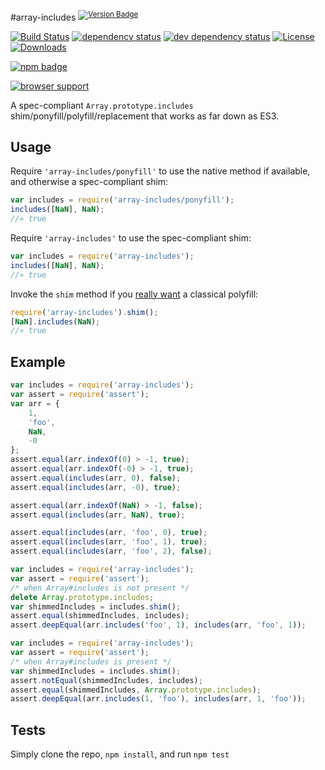 #array-includes <sup>[![Version Badge][npm-version-svg]][package-url]</sup>

[![Build Status][travis-svg]][travis-url]
[![dependency status][deps-svg]][deps-url]
[![dev dependency status][dev-deps-svg]][dev-deps-url]
[![License][license-image]][license-url]
[![Downloads][downloads-image]][downloads-url]

[![npm badge][npm-badge-png]][package-url]

[![browser support][testling-svg]][testling-url]

A spec-compliant `Array.prototype.includes` shim/ponyfill/polyfill/replacement that works as far down as ES3.

## Usage

Require `'array-includes/ponyfill'` to use the native method if available, and otherwise a spec-compliant shim:

```js
var includes = require('array-includes/ponyfill');
includes([NaN], NaN);
//» true
```

Require `'array-includes'` to use the spec-compliant shim:

```js
var includes = require('array-includes');
includes([NaN], NaN);
//» true
```

Invoke the `shim` method if you [really want](https://github.com/sindresorhus/object-assign/issues/10#issuecomment-65065859) a classical polyfill:

```js
require('array-includes').shim();
[NaN].includes(NaN);
//» true
```

## Example

```js
var includes = require('array-includes');
var assert = require('assert');
var arr = {
	1,
	'foo',
	NaN,
	-0
};
assert.equal(arr.indexOf(0) > -1, true);
assert.equal(arr.indexOf(-0) > -1, true);
assert.equal(includes(arr, 0), false);
assert.equal(includes(arr, -0), true);

assert.equal(arr.indexOf(NaN) > -1, false);
assert.equal(includes(arr, NaN), true);

assert.equal(includes(arr, 'foo', 0), true);
assert.equal(includes(arr, 'foo', 1), true);
assert.equal(includes(arr, 'foo', 2), false);
```

```js
var includes = require('array-includes');
var assert = require('assert');
/* when Array#includes is not present */
delete Array.prototype.includes;
var shimmedIncludes = includes.shim();
assert.equal(shimmedIncludes, includes);
assert.deepEqual(arr.includes('foo', 1), includes(arr, 'foo', 1));
```

```js
var includes = require('array-includes');
var assert = require('assert');
/* when Array#includes is present */
var shimmedIncludes = includes.shim();
assert.notEqual(shimmedIncludes, includes);
assert.equal(shimmedIncludes, Array.prototype.includes);
assert.deepEqual(arr.includes(1, 'foo'), includes(arr, 1, 'foo'));
```

## Tests
Simply clone the repo, `npm install`, and run `npm test`

[package-url]: https://npmjs.org/package/array-includes
[npm-version-svg]: http://vb.teelaun.ch/ljharb/array-includes.svg
[travis-svg]: https://travis-ci.org/ljharb/array-includes.svg
[travis-url]: https://travis-ci.org/ljharb/array-includes
[deps-svg]: https://david-dm.org/ljharb/array-includes.svg
[deps-url]: https://david-dm.org/ljharb/array-includes
[dev-deps-svg]: https://david-dm.org/ljharb/array-includes/dev-status.svg
[dev-deps-url]: https://david-dm.org/ljharb/array-includes#info=devDependencies
[testling-svg]: https://ci.testling.com/ljharb/array-includes.png
[testling-url]: https://ci.testling.com/ljharb/array-includes
[npm-badge-png]: https://nodei.co/npm/array-includes.png?downloads=true&stars=true
[license-image]: http://img.shields.io/npm/l/array-includes.svg
[license-url]: LICENSE
[downloads-image]: http://img.shields.io/npm/dm/array-includes.svg
[downloads-url]: http://npm-stat.com/charts.html?package=array-includes

